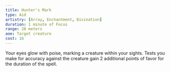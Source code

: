 ```yaml
---
title: Hunter's Mark
type: Aid
artistry: [Array, Enchantment, Divination]
duration: 1 minute of Focus 
range: 20 meters 
aoe: Target creature
cost: 16
---
```

Your eyes glow with poise, marking a creature within your sights. Tests you make for accuracy against the creature gain 2 additional points of favor for the duration of the spell.

